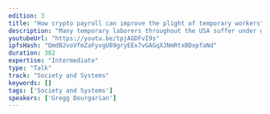 ```yaml
---
edition: 3
title: "How crypto payroll can improve the plight of temporary workers"
description: "Many temporary laborers throughout the USA suffer under gouging charges for check cashing and money transmission back to their families in Latin America and elsewhere. The current process isn’t just expensive, it wastes valuable time and results in delays for families in need."
youtubeUrl: "https://youtu.be/tpjAGDFvI9s"
ipfsHash: "QmdB2voVfmZaFyvgU89gryEEx7vGAGqXJNmRtxBDxpfaNd"
duration: 382
expertise: "Intermediate"
type: "Talk"
track: "Society and Systems"
keywords: []
tags: ['Society and Systems']
speakers: ['Gregg Dourgarian']
---
```

